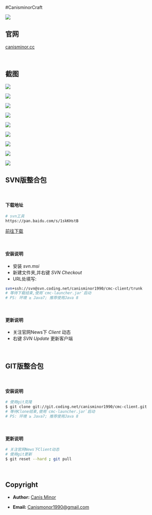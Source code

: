 #CanisminorCraft

![](https://o4j4l4n7h.qnssl.com/20161215-22116-bg.png)

## 官网

[canisminor.cc](http://canisminor.cc)

<br>

## 截图

![](https://o4j4l4n7h.qnssl.com/20161219-223051-9.png)

![](https://o4j4l4n7h.qnssl.com/20161219-223050-8.png)

![](https://o4j4l4n7h.qnssl.com/20161219-223052-1.png)

![](https://o4j4l4n7h.qnssl.com/20161219-223052-2.png)

![](https://o4j4l4n7h.qnssl.com/20161219-223053-3.png)

![](https://o4j4l4n7h.qnssl.com/20161219-223053-4.png)

![](https://o4j4l4n7h.qnssl.com/20161219-223053-5.png)

![](https://o4j4l4n7h.qnssl.com/20161219-223054-6.png)

![](https://o4j4l4n7h.qnssl.com/20161219-223054-7.png)

## SVN版整合包

<br>

#### 下载地址


```bash
# svn工具
https://pan.baidu.com/s/1skKHstB
```

[前往下载](https://pan.baidu.com/s/1skKHstB)


<br>

#### 安装说明

- 安装 *svn.msi*
- 新建文件夹,并右键 *SVN Checkout*
- URL处填写:


```bash
svn+ssh://svn@svn.coding.net/canisminor1990/cmc-client/trunk
# 等待下载结束,使用`cmc-launcher.jar`启动
# PS: 环境 ≥ Java7; 推荐使用Java 8

```

<br>

#### 更新说明

- 关注官网News下 *Client* 动态
- 右键 *SVN Update* 更新客户端


<br>

## GIT版整合包

<br>

#### 安装说明


```bash
# 使用git克隆
$ git clone git://git.coding.net/canisminor1990/cmc-client.git
# 等待Clone结束,使用`cmc-launcher.jar`启动
# PS: 环境 ≥ Java7; 推荐使用Java 8
```

<br>


#### 更新说明


```bash
# 关注官网News下Client动态
# 使用git更新
$ git reset --hard ; git pull
```

<br>

## Copyright

- **Author:** [Canis Minor](http://canisminor.cc)

- **Email:** [Canismonor1990@gmail.com](Canismonor1990@gmail.com)
